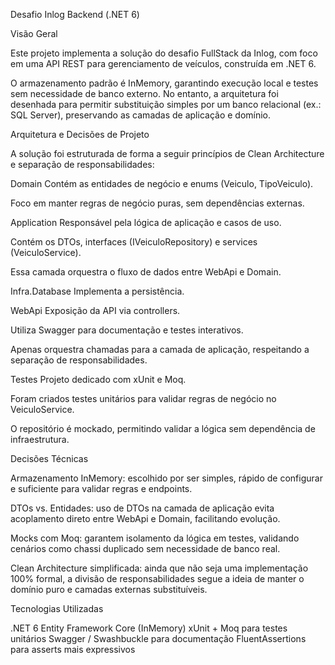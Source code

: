 Desafio Inlog 
Backend (.NET 6)

Visão Geral

Este projeto implementa a solução do desafio FullStack da Inlog, com foco em uma API REST para gerenciamento de veículos, construída em .NET 6.

O armazenamento padrão é InMemory, garantindo execução local e testes sem necessidade de banco externo. No entanto, a arquitetura foi desenhada para permitir substituição simples por um banco relacional (ex.: SQL Server), preservando as camadas de aplicação e domínio.

Arquitetura e Decisões de Projeto

A solução foi estruturada de forma a seguir princípios de Clean Architecture e separação de responsabilidades:

Domain
Contém as entidades de negócio e enums (Veiculo, TipoVeiculo).

Foco em manter regras de negócio puras, sem dependências externas.

Application
Responsável pela lógica de aplicação e casos de uso.

Contém os DTOs, interfaces (IVeiculoRepository) e services (VeiculoService).

Essa camada orquestra o fluxo de dados entre WebApi e Domain.

Infra.Database
Implementa a persistência.

WebApi
Exposição da API via controllers.

Utiliza Swagger para documentação e testes interativos.

Apenas orquestra chamadas para a camada de aplicação, respeitando a separação de responsabilidades.

Testes
Projeto dedicado com xUnit e Moq.

Foram criados testes unitários para validar regras de negócio no VeiculoService.

O repositório é mockado, permitindo validar a lógica sem dependência de infraestrutura.

Decisões Técnicas

Armazenamento InMemory: escolhido por ser simples, rápido de configurar e suficiente para validar regras e endpoints.

DTOs vs. Entidades: uso de DTOs na camada de aplicação evita acoplamento direto entre WebApi e Domain, facilitando evolução.

Mocks com Moq: garantem isolamento da lógica em testes, validando cenários como chassi duplicado sem necessidade de banco real.

Clean Architecture simplificada: ainda que não seja uma implementação 100% formal, a divisão de responsabilidades segue a ideia de manter o domínio puro e camadas externas substituíveis.

Tecnologias Utilizadas

.NET 6
Entity Framework Core (InMemory)
xUnit + Moq para testes unitários
Swagger / Swashbuckle para documentação
FluentAssertions para asserts mais expressivos